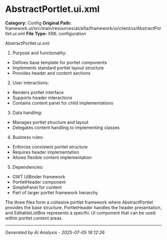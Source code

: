 # AbstractPortlet.ui.xml

**Category:** Config
**Original Path:** framework.ui/src/main/resources/at/a1ta/framework/ui/client/ui/AbstractPortlet.ui.xml
**File Type:** XML configuration

AbstractPortlet.ui.xml
1. Purpose and functionality:
- Defines base template for portlet components
- Implements standard portlet layout structure
- Provides header and content sections

2. User interactions:
- Renders portlet interface
- Supports header interactions
- Contains content panel for child implementations

3. Data handling:
- Manages portlet structure and layout
- Delegates content handling to implementing classes

4. Business rules:
- Enforces consistent portlet structure
- Requires header implementation
- Allows flexible content implementation

5. Dependencies:
- GWT UiBinder framework
- PortletHeader component
- SimplePanel for content
- Part of larger portlet framework hierarchy

The three files form a cohesive portlet framework where AbstractPortlet provides the base structure, PortletHeader handles the header presentation, and EditableListBox represents a specific UI component that can be used within portlet content areas.

---
*Generated by AI Analysis - 2025-07-05 16:12:26*
